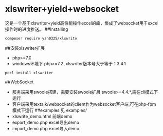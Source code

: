 # xlswriter+yield+websocket
这是一个基于xlswriter+yield高性能操作excel的库，集成了websocket用于excel操作时的进度推送。
##Installing
```
composer require yzh0325/xlswrite
```
##安装xlswriter扩展 
* php>=7.0
* windows环境下 php>=7.2 ,xlswriter版本号大于等于 1.3.4.1
```
pecl install xlswriter
```
##WebSocket 
* 服务端采用swoole搭建，需要安装swoole扩展 swoole>=4.4.*,需在cli模式下运行
* 客户端采用textalk/websocket的client作为websocket客户端,可在php-fpm模式下运行
##examples
见 examples/ 
* xlswrite_demo.html 前端demo
* export_demo.php excel导出demo
* import_demo.php excel导入demo
